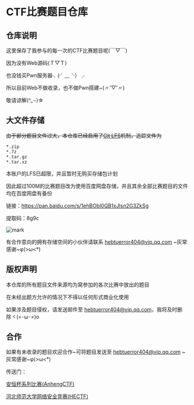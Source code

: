 # CTF比赛题目仓库
## 仓库说明

这里保存了我参与的每一次的CTF比赛题目呢(￣▽￣)  

因为没有Web源码(Ｔ▽Ｔ)  

也没钱买Pwn服务器╮(╯﹏╰）╭  

所以目前Web不做收录，也不做Pwn搭建~(〃'▽'〃)  

敬请谅解(^_−)☆  

## 大文件存储

~~由于部分题目文件过大，本仓库已经启用了[Git LFS](https://git-lfs.github.com/)机制，追踪文件为~~

```
*.zip
*.7z
*.tar.gz
*.tar.xz
```

本账户的LFS已超限，并且暂时无购买存储包计划

因此超过100M的比赛题目改为使用百度网盘存储，并且其余全部比赛题目的文件均在百度网盘有备份

链接：https://pan.baidu.com/s/1ehBObl0QB1xJlsn2G3ZkSg 

提取码：8g9c

![mark](http://img.lhyerror404.cn/error404/20190603/9608Ip3P5WCQ.png)

有合作意向的拥有存储空间的小伙伴请联系 hebtuerror404@vip.qq.com \~灰常感谢\~φ(>ω<*)  

## 版权声明

本仓库的所有题目文件来源均为窝参加的各次比赛中放出的题目

在未经出题方允许的情况下不得以任何形式商业化使用

如果涉及题目侵权，请发送邮件至 hebtuerror404@vip.qq.com，我将及时删除ヾ(=･ω･=)o  

## 合作

如果有未收录的题目欢迎合作~可将题目发送至 hebtuerror404@vip.qq.com \~灰常感谢\~φ(>ω<*)  


传送门：  

[安恒杯系列比赛(AnhengCTF)](https://github.com/hebtuerror404/Anheng_cup_month)  

[河北师范大学网络安全竞赛(HECTF)](https://github.com/HECTF) 


